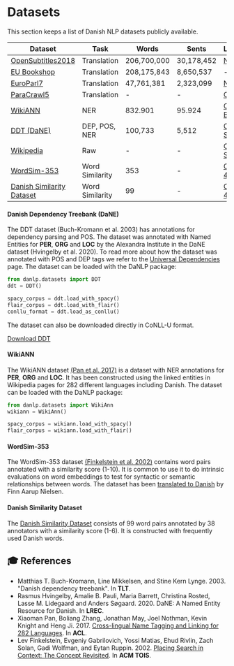 Datasets
========
This section keeps a list of Danish NLP datasets publicly available. 

| Dataset | Task | Words | Sents | License | DaNLP | 
|---------|------|-------|-------|---------|-----------------|
| [OpenSubtitles2018](<http://opus.nlpl.eu/OpenSubtitles2018.php>) | Translation | 206,700,000 | 30,178,452 |[None](http://opus.nlpl.eu/OpenSubtitles2018.php) | ❌ | 
| [EU Bookshop](http://opus.nlpl.eu/EUbookshop-v2.php) | Translation | 208,175,843 | 8,650,537 | - | ❌ |
| [EuroParl7](http://opus.nlpl.eu/Europarl.php) | Translation | 47,761,381 | 2,323,099	 | [None](http://www.statmt.org/europarl/) | ❌ |
| [ParaCrawl5](https://paracrawl.eu/) | Translation | - | - | [CC0](https://paracrawl.eu/releases.html) | ❌ |
| [WikiANN](https://github.com/alexandrainst/danlp/blob/add-ner/docs/datasets.md#wikiann)| NER | 832.901 | 95.924 |[ODC-BY 1.0](http://nlp.cs.rpi.edu/wikiann/)| ✔️ |
| [DDT (DaNE)](https://github.com/alexandrainst/danlp/blob/add-ner/docs/datasets.md#danish-dependency-treebank) | DEP, POS, NER |  100,733 |  5,512 | [CC BY-SA 4.0](https://github.com/UniversalDependencies/UD_Danish-DDT/blob/master/README.md) | ✔️ |
| [Wikipedia](https://dumps.wikimedia.org/dawiki/latest/) | Raw | - | - | [CC BY-SA 3.0](https://dumps.wikimedia.org/legal.html) | ❌ |
| [WordSim-353](https://github.com/alexandrainst/danlp/blob/add-ner/docs/datasets.md#wordsim-353) | Word Similarity  | 353 | - | [CC BY 4.0](https://github.com/fnielsen/dasem/blob/master/dasem/data/wordsim353-da/LICENSE)| ✔️ | 
| [Danish Similarity Dataset](https://github.com/alexandrainst/danlp/blob/add-ner/docs/datasets.md#danish-similarity-dataset) | Word Similarity  | 99 | - | [CC BY 4.0](https://github.com/fnielsen/dasem/blob/master/dasem/data/wordsim353-da/LICENSE)| ✔️ | 

#### Danish Dependency Treebank (DaNE)
The DDT dataset (Buch-Kromann et al. 2003) has annotations for dependency parsing and POS. 
The dataset was annotated with Named Entities for **PER**, **ORG** and **LOC** 
by the Alexandra Institute in the DaNE dataset (Hvingelby et al. 2020).
To read more about how the dataset was annotated with POS and DEP tags we refer to the
[Universal Dependencies](https://github.com/UniversalDependencies/UD_Danish-DDT/blob/master/README.md) page.
The dataset can be loaded with the DaNLP package:
```python
from danlp.datasets import DDT
ddt = DDT()

spacy_corpus = ddt.load_with_spacy()
flair_corpus = ddt.load_with_flair()
conllu_format = ddt.load_as_conllu()
```

The dataset can also be downloaded directly in CoNLL-U format.

[Download DDT](https://danlp.s3.eu-central-1.amazonaws.com/datasets/ddt.zip) 

#### WikiANN
The WikiANN dataset [(Pan et al. 2017)](https://aclweb.org/anthology/P17-1178) is a dataset with NER annotations 
for **PER**, **ORG** and **LOC**. It has been constructed using the linked entities in Wikipedia pages for 282 different
languages including Danish. The dataset can be loaded with the DaNLP package: 

```python
from danlp.datasets import WikiAnn
wikiann = WikiAnn()

spacy_corpus = wikiann.load_with_spacy()
flair_corpus = wikiann.load_with_flair()
```

#### WordSim-353
The WordSim-353 dataset [(Finkelstein et al. 2002)](http://www.cs.technion.ac.il/~gabr/papers/tois_context.pdf) 
contains word pairs annotated with a similarity score (1-10). It is common to use it to do intrinsic evaluations 
on word embeddings to test for syntactic or semantic relationships between words. The dataset has been 
[translated to Danish](https://github.com/fnielsen/dasem/tree/master/dasem/data/wordsim353-da) by Finn Aarup Nielsen.

#### Danish Similarity Dataset
The [Danish Similarity Dataset](https://github.com/kuhumcst/Danish-Similarity-Dataset) 
consists of 99 word pairs annotated by 38 annotators with a similarity score (1-6).
It is constructed with frequently used Danish words.

## 🎓 References
- Matthias T. Buch-Kromann, Line Mikkelsen, and Stine Kern Lynge. 2003. "Danish dependency treebank". In **TLT**.
- Rasmus Hvingelby, Amalie B. Pauli, Maria Barrett, Christina Rosted, Lasse M. Lidegaard and Anders Søgaard. 2020. DaNE: A Named Entity Resource for Danish. In **LREC**.
- Xiaoman Pan, Boliang Zhang, Jonathan May, Joel Nothman, Kevin Knight and Heng Ji. 2017. [Cross-lingual Name Tagging and Linking for 282 Languages](https://aclweb.org/anthology/P17-1178). In **ACL**.
- Lev Finkelstein, Evgeniy Gabrilovich, Yossi Matias, Ehud Rivlin, Zach Solan, Gadi Wolfman, and Eytan Ruppin. 2002. [Placing Search in Context: The Concept Revisited](http://www.cs.technion.ac.il/~gabr/papers/tois_context.pdf). In  **ACM TOIS**.
